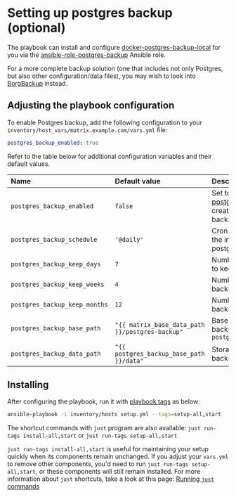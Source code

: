 # Setting up postgres backup (optional)

The playbook can install and configure [docker-postgres-backup-local](https://github.com/prodrigestivill/docker-postgres-backup-local) for you via the [ansible-role-postgres-backup](https://github.com/mother-of-all-self-hosting/ansible-role-postgres-backup) Ansible role.

For a more complete backup solution (one that includes not only Postgres, but also other configuration/data files), you may wish to look into [BorgBackup](configuring-playbook-backup-borg.md) instead.


## Adjusting the playbook configuration

To enable Postgres backup, add the following configuration to your `inventory/host_vars/matrix.example.com/vars.yml` file:

```yaml
postgres_backup_enabled: true
```

Refer to the table below for additional configuration variables and their default values.


| Name                              | Default value                | Description                                                      |
| :-------------------------------- | :--------------------------- | :--------------------------------------------------------------- |
|`postgres_backup_enabled`|`false`|Set to true to use [docker-postgres-backup-local](https://github.com/prodrigestivill/docker-postgres-backup-local) to create automatic database backups|
|`postgres_backup_schedule`| `'@daily'` |Cron-schedule specifying the interval between postgres backups.|
|`postgres_backup_keep_days`|`7`|Number of daily backups to keep|
|`postgres_backup_keep_weeks`|`4`|Number of weekly backups to keep|
|`postgres_backup_keep_months`|`12`|Number of monthly backups to keep|
|`postgres_backup_base_path` | `"{{ matrix_base_data_path }}/postgres-backup"` | Base path for postgres-backup. Also see `postgres_backup_data_path` |
|`postgres_backup_data_path` | `"{{ postgres_backup_base_path }}/data"` | Storage path for postgres-backup database backups |


## Installing

After configuring the playbook, run it with [playbook tags](playbook-tags.md) as below:

<!-- NOTE: let this conservative command run (instead of install-all) to make it clear that failure of the command means something is clearly broken. -->
```sh
ansible-playbook -i inventory/hosts setup.yml --tags=setup-all,start
```

The shortcut commands with `just` program are also available: `just run-tags install-all,start` or `just run-tags setup-all,start`

`just run-tags install-all,start` is useful for maintaining your setup quickly when its components remain unchanged. If you adjust your `vars.yml` to remove other components, you'd need to run `just run-tags setup-all,start`, or these components will still remain installed. For more information about `just` shortcuts, take a look at this page: [Running `just` commands](just.md)
